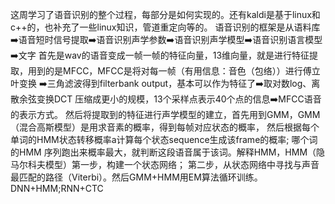 这周学习了语音识别的整个过程，每部分是如何实现的。还有kaldi是基于linux和c++的，也补充了一些linux知识，管道重定向等的。
语音识别的框架是从语料库➡️语音短时信号提取➡️语音识别声学参数➡️语音识别声学模型➡️语音识别语言模型➡️文字
首先是wav的语音变成一帧一帧的特征向量，13维向量，就是进行特征提取，用到的是MFCC，MFCC是将对每一帧（有用信息：音色（包络））进行傅立叶变换 ➡️三角滤波得到filterbank output，基本可以作为特征了➡️取对数log、离散余弦变换DCT 压缩成更小的规模，13个采样点表示40个点的信息➡️MFCC语音的表示方式。
然后将提取到的特征进行声学模型的建立，首先用到GMM，GMM（混合高斯模型）是用求音素的概率，得到每帧对应状态的概率， 然后根据每个单词的HMM状态转移概率a计算每个状态sequence生成该frame的概率; 哪个词的HMM 序列跑出来概率最大，就判断这段语音属于该词。解释HMM，HMM（隐马尔科夫模型）第一步，构建一个状态网络；
第二步，从状态网络中寻找与声音最匹配的路径（Viterbi）。然后GMM+HMM用EM算法循环训练。
DNN+HMM;RNN+CTC
